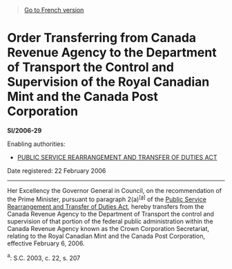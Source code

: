 > [Go to French version](/fr/Règlements/Textes%20réglementaires/2006/29.md)

# Order Transferring from Canada Revenue Agency to the Department of Transport the Control and Supervision of the Royal Canadian Mint and the Canada Post Corporation

**SI/2006-29**

Enabling authorities: 
- [PUBLIC SERVICE REARRANGEMENT AND TRANSFER OF DUTIES ACT](/en/Acts/Revised%20Statutes%20of%20Canada/P/P-34.md)

Date registered: 22 February 2006

----------

Her Excellency the Governor General in Council, on the recommendation of the Prime Minister, pursuant to paragraph 2(a)<sup><a href='#footnotea_e'>[a]</a></sup> of the [Public Service Rearrangement and Transfer of Duties Act](/en/Acts/Revised%20Statutes%20of%20Canada/P/P-34.md), hereby transfers from the Canada Revenue Agency to the Department of Transport the control and supervision of that portion of the federal public administration within the Canada Revenue Agency known as the Crown Corporation Secretariat, relating to the Royal Canadian Mint and the Canada Post Corporation, effective February 6, 2006.

<a name='footnotea_e'><sup>a</sup></a>: S.C. 2003, c. 22, s. 207<br />


